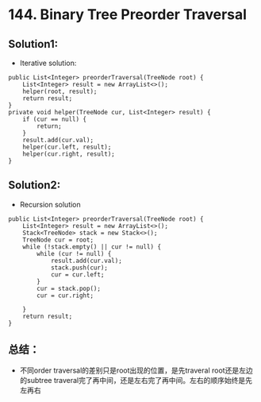 # 144. Binary Tree Preorder Traversal

## Solution1:
* Iterative solution:
```
public List<Integer> preorderTraversal(TreeNode root) {
    List<Integer> result = new ArrayList<>();
    helper(root, result);
    return result;
}
private void helper(TreeNode cur, List<Integer> result) {
    if (cur == null) {
        return;
    }
    result.add(cur.val);
    helper(cur.left, result);
    helper(cur.right, result);
}
```
## Solution2:
* Recursion solution
```
public List<Integer> preorderTraversal(TreeNode root) {
    List<Integer> result = new ArrayList<>();
    Stack<TreeNode> stack = new Stack<>();
    TreeNode cur = root;
    while (!stack.empty() || cur != null) {
        while (cur != null) {
            result.add(cur.val);
            stack.push(cur);
            cur = cur.left;
        }
        cur = stack.pop();
        cur = cur.right;

    }
    return result;
}
```
## 总结：
* 不同order traversal的差别只是root出现的位置，是先traveral root还是左边的subtree traveral完了再中间，还是左右完了再中间。左右的顺序始终是先左再右
